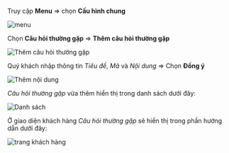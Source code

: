 Truy cập **Menu** => chọn **Cấu hình chung**

![menu](https://user-images.githubusercontent.com/109578103/192716173-66f03564-69a3-4332-af4f-778a6abf33df.png)

Chọn **Câu hỏi thường gặp** => **Thêm câu hỏi thường gặp**

![Thêm câu hỏi thường gặp](https://user-images.githubusercontent.com/109578103/192716556-ef9feb4f-722b-4cfa-a4ec-7236f1af9cea.png)

Quý khách nhập thông tin *Tiêu đề*, *Mã* và *Nội dung* => Chọn **Đồng ý**

![Thêm nội dung](https://user-images.githubusercontent.com/109578103/192718160-5abf3a40-1917-4537-bf05-dafc1f1a0b1f.png)

*Câu hỏi thường gặp* vừa thêm hiển thị trong danh sách dưới đây:

![Danh sách](https://user-images.githubusercontent.com/109578103/192718719-1697bc9c-8903-492e-ba2c-44cec93037b6.png)

Ở giao diện khách hàng *Câu hỏi thường gặp* sẽ hiển thị trong phần hướng dẫn dưới đây:

![trang khách hàng](https://user-images.githubusercontent.com/109578103/192719134-17098258-68f9-4cfc-84a5-202dd437e11a.png)
